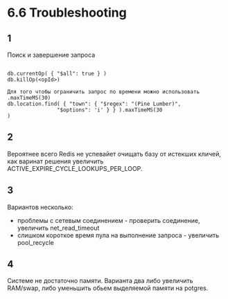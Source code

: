 # 6.6 Troubleshooting

## 1 
Поиск и завершение запроса
  ```

  db.currentOp( { "$all": true } )
  db.killOp(<opId>)

  Для того чтобы ограничить запрос по времени можно использовать .maxTimeMS(30)
  db.location.find( { "town": { "$regex": "(Pine Lumber)",
                  "$options": 'i' } } ).maxTimeMS(30
)
 ```

## 2 
Вероятнее всего Redis не успевайет очищать базу от истекших кличей, как варинат решения увеличить ACTIVE_EXPIRE_CYCLE_LOOKUPS_PER_LOOP.
## 3
Вариантов несколько:
  - проблемы с сетевым соединением - проверить соединение, увеличить  net_read_timeout
  - слишком короткое время пула на выполнение запроса - увеличить pool_recycle 
  
## 4
Системе не достаточно памяти. Варианта два либо увеличить RAM/swap, либо уменьшить обьем выделяемой памяти на potgres.